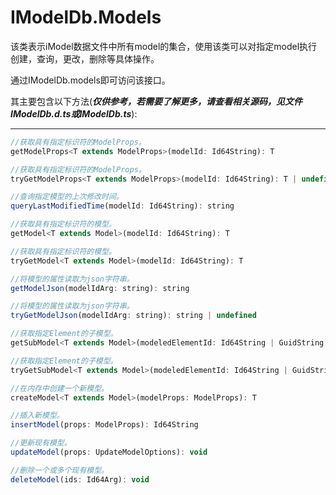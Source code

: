 # IModelDb.Models

该类表示iModel数据文件中所有model的集合，使用该类可以对指定model执行创建，查询，更改，删除等具体操作。

通过IModelDb.models即可访问该接口。

其主要包含以下方法\(_**仅供参考，若需要了解更多，请查看相关源码，见文件IModelDb.d.ts或IModelDb.ts**_\):

---

```js
//获取具有指定标识符的ModelProps。
getModelProps<T extends ModelProps>(modelId: Id64String): T

//获取具有指定标识符的ModelProps。
tryGetModelProps<T extends ModelProps>(modelId: Id64String): T | undefined

//查询指定模型的上次修改时间。
queryLastModifiedTime(modelId: Id64String): string

//获取具有指定标识符的模型。
getModel<T extends Model>(modelId: Id64String): T

//获取具有指定标识符的模型。
tryGetModel<T extends Model>(modelId: Id64String): T

//将模型的属性读取为json字符串。
getModelJson(modelIdArg: string): string

//将模型的属性读取为json字符串。
tryGetModelJson(modelIdArg: string): string | undefined

//获取指定Element的子模型。
getSubModel<T extends Model>(modeledElementId: Id64String | GuidString | Code): T

//获取指定Element的子模型。
tryGetSubModel<T extends Model>(modeledElementId: Id64String | GuidString | Code): T | undefined

//在内存中创建一个新模型。
createModel<T extends Model>(modelProps: ModelProps): T

//插入新模型。
insertModel(props: ModelProps): Id64String

//更新现有模型。
updateModel(props: UpdateModelOptions): void

//删除一个或多个现有模型。
deleteModel(ids: Id64Arg): void
```



